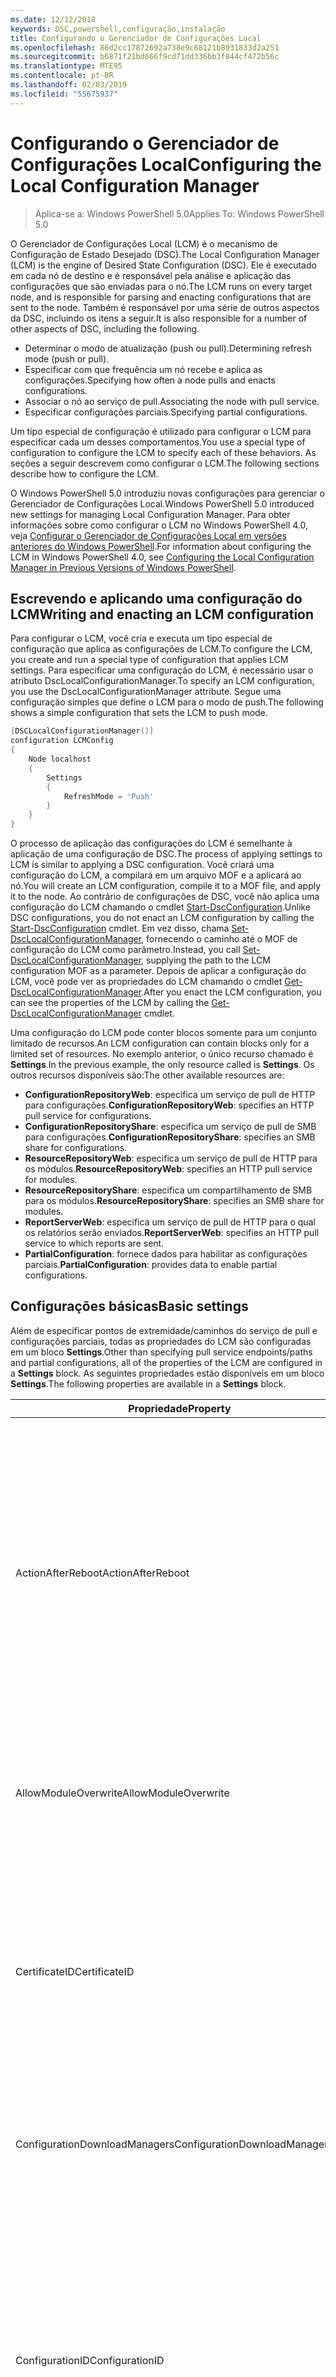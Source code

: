 ```yaml
---
ms.date: 12/12/2018
keywords: DSC,powershell,configuração,instalação
title: Configurando o Gerenciador de Configurações Local
ms.openlocfilehash: 86d2cc17872692a738e9c68121b8931833d2a251
ms.sourcegitcommit: b6871f21bd666f9cd71dd336bb3f844cf472b56c
ms.translationtype: MTE95
ms.contentlocale: pt-BR
ms.lasthandoff: 02/03/2019
ms.locfileid: "55675937"
---
```

# <a name="configuring-the-local-configuration-manager"></a><span data-ttu-id="5f7c0-103">Configurando o Gerenciador de Configurações Local</span><span class="sxs-lookup"><span data-stu-id="5f7c0-103">Configuring the Local Configuration Manager</span></span>

> <span data-ttu-id="5f7c0-104">Aplica-se a: Windows PowerShell 5.0</span><span class="sxs-lookup"><span data-stu-id="5f7c0-104">Applies To: Windows PowerShell 5.0</span></span>

<span data-ttu-id="5f7c0-105">O Gerenciador de Configurações Local (LCM) é o mecanismo de Configuração de Estado Desejado (DSC).</span><span class="sxs-lookup"><span data-stu-id="5f7c0-105">The Local Configuration Manager (LCM) is the engine of Desired State Configuration (DSC).</span></span>
<span data-ttu-id="5f7c0-106">Ele é executado em cada nó de destino e é responsável pela análise e aplicação das configurações que são enviadas para o nó.</span><span class="sxs-lookup"><span data-stu-id="5f7c0-106">The LCM runs on every target node, and is responsible for parsing and enacting configurations that are sent to the node.</span></span>
<span data-ttu-id="5f7c0-107">Também é responsável por uma série de outros aspectos da DSC, incluindo os itens a seguir.</span><span class="sxs-lookup"><span data-stu-id="5f7c0-107">It is also responsible for a number of other aspects of DSC, including the following.</span></span>

- <span data-ttu-id="5f7c0-108">Determinar o modo de atualização (push ou pull).</span><span class="sxs-lookup"><span data-stu-id="5f7c0-108">Determining refresh mode (push or pull).</span></span>
- <span data-ttu-id="5f7c0-109">Especificar com que frequência um nó recebe e aplica as configurações.</span><span class="sxs-lookup"><span data-stu-id="5f7c0-109">Specifying how often a node pulls and enacts configurations.</span></span>
- <span data-ttu-id="5f7c0-110">Associar o nó ao serviço de pull.</span><span class="sxs-lookup"><span data-stu-id="5f7c0-110">Associating the node with pull service.</span></span>
- <span data-ttu-id="5f7c0-111">Especificar configurações parciais.</span><span class="sxs-lookup"><span data-stu-id="5f7c0-111">Specifying partial configurations.</span></span>

<span data-ttu-id="5f7c0-112">Um tipo especial de configuração é utilizado para configurar o LCM para especificar cada um desses comportamentos.</span><span class="sxs-lookup"><span data-stu-id="5f7c0-112">You use a special type of configuration to configure the LCM to specify each of these behaviors.</span></span>
<span data-ttu-id="5f7c0-113">As seções a seguir descrevem como configurar o LCM.</span><span class="sxs-lookup"><span data-stu-id="5f7c0-113">The following sections describe how to configure the LCM.</span></span>

<span data-ttu-id="5f7c0-114">O Windows PowerShell 5.0 introduziu novas configurações para gerenciar o Gerenciador de Configurações Local.</span><span class="sxs-lookup"><span data-stu-id="5f7c0-114">Windows PowerShell 5.0 introduced new settings for managing Local Configuration Manager.</span></span>
<span data-ttu-id="5f7c0-115">Para obter informações sobre como configurar o LCM no Windows PowerShell 4.0, veja [Configurar o Gerenciador de Configurações Local em versões anteriores do Windows PowerShell](metaconfig4.md).</span><span class="sxs-lookup"><span data-stu-id="5f7c0-115">For information about configuring the LCM in Windows PowerShell 4.0, see [Configuring the Local Configuration Manager in Previous Versions of Windows PowerShell](metaconfig4.md).</span></span>

## <a name="writing-and-enacting-an-lcm-configuration"></a><span data-ttu-id="5f7c0-116">Escrevendo e aplicando uma configuração do LCM</span><span class="sxs-lookup"><span data-stu-id="5f7c0-116">Writing and enacting an LCM configuration</span></span>

<span data-ttu-id="5f7c0-117">Para configurar o LCM, você cria e executa um tipo especial de configuração que aplica as configurações de LCM.</span><span class="sxs-lookup"><span data-stu-id="5f7c0-117">To configure the LCM, you create and run a special type of configuration that applies LCM settings.</span></span>
<span data-ttu-id="5f7c0-118">Para especificar uma configuração do LCM, é necessário usar o atributo DscLocalConfigurationManager.</span><span class="sxs-lookup"><span data-stu-id="5f7c0-118">To specify an LCM configuration, you use the DscLocalConfigurationManager attribute.</span></span>
<span data-ttu-id="5f7c0-119">Segue uma configuração simples que define o LCM para o modo de push.</span><span class="sxs-lookup"><span data-stu-id="5f7c0-119">The following shows a simple configuration that sets the LCM to push mode.</span></span>

```powershell
[DSCLocalConfigurationManager()]
configuration LCMConfig
{
    Node localhost
    {
        Settings
        {
            RefreshMode = 'Push'
        }
    }
}
```

<span data-ttu-id="5f7c0-120">O processo de aplicação das configurações do LCM é semelhante à aplicação de uma configuração de DSC.</span><span class="sxs-lookup"><span data-stu-id="5f7c0-120">The process of applying settings to LCM is similar to applying a DSC configuration.</span></span>
<span data-ttu-id="5f7c0-121">Você criará uma configuração do LCM, a compilará em um arquivo MOF e a aplicará ao nó.</span><span class="sxs-lookup"><span data-stu-id="5f7c0-121">You will create an LCM configuration, compile it to a MOF file, and apply it to the node.</span></span>
<span data-ttu-id="5f7c0-122">Ao contrário de configurações de DSC, você não aplica uma configuração do LCM chamando o cmdlet [Start-DscConfiguration](/powershell/module/psdesiredstateconfiguration/start-dscconfiguration).</span><span class="sxs-lookup"><span data-stu-id="5f7c0-122">Unlike DSC configurations, you do not enact an LCM configuration by calling the [Start-DscConfiguration](/powershell/module/psdesiredstateconfiguration/start-dscconfiguration) cmdlet.</span></span>
<span data-ttu-id="5f7c0-123">Em vez disso, chama [Set-DscLocalConfigurationManager](/powershell/module/PSDesiredStateConfiguration/Set-DscLocalConfigurationManager), fornecendo o caminho até o MOF de configuração do LCM como parâmetro.</span><span class="sxs-lookup"><span data-stu-id="5f7c0-123">Instead, you call [Set-DscLocalConfigurationManager](/powershell/module/PSDesiredStateConfiguration/Set-DscLocalConfigurationManager), supplying the path to the LCM configuration MOF as a parameter.</span></span>
<span data-ttu-id="5f7c0-124">Depois de aplicar a configuração do LCM, você pode ver as propriedades do LCM chamando o cmdlet [Get-DscLocalConfigurationManager](/powershell/module/PSDesiredStateConfiguration/Get-DscLocalConfigurationManager).</span><span class="sxs-lookup"><span data-stu-id="5f7c0-124">After you enact the LCM configuration, you can see the properties of the LCM by calling the [Get-DscLocalConfigurationManager](/powershell/module/PSDesiredStateConfiguration/Get-DscLocalConfigurationManager) cmdlet.</span></span>

<span data-ttu-id="5f7c0-125">Uma configuração do LCM pode conter blocos somente para um conjunto limitado de recursos.</span><span class="sxs-lookup"><span data-stu-id="5f7c0-125">An LCM configuration can contain blocks only for a limited set of resources.</span></span>
<span data-ttu-id="5f7c0-126">No exemplo anterior, o único recurso chamado é **Settings**.</span><span class="sxs-lookup"><span data-stu-id="5f7c0-126">In the previous example, the only resource called is **Settings**.</span></span>
<span data-ttu-id="5f7c0-127">Os outros recursos disponíveis são:</span><span class="sxs-lookup"><span data-stu-id="5f7c0-127">The other available resources are:</span></span>

* <span data-ttu-id="5f7c0-128">**ConfigurationRepositoryWeb**: especifica um serviço de pull de HTTP para configurações.</span><span class="sxs-lookup"><span data-stu-id="5f7c0-128">**ConfigurationRepositoryWeb**: specifies an HTTP pull service for configurations.</span></span>
* <span data-ttu-id="5f7c0-129">**ConfigurationRepositoryShare**: especifica um serviço de pull de SMB para configurações.</span><span class="sxs-lookup"><span data-stu-id="5f7c0-129">**ConfigurationRepositoryShare**: specifies an SMB share for configurations.</span></span>
* <span data-ttu-id="5f7c0-130">**ResourceRepositoryWeb**: especifica um serviço de pull de HTTP para os módulos.</span><span class="sxs-lookup"><span data-stu-id="5f7c0-130">**ResourceRepositoryWeb**: specifies an HTTP pull service for modules.</span></span>
* <span data-ttu-id="5f7c0-131">**ResourceRepositoryShare**: especifica um compartilhamento de SMB para os módulos.</span><span class="sxs-lookup"><span data-stu-id="5f7c0-131">**ResourceRepositoryShare**: specifies an SMB share for modules.</span></span>
* <span data-ttu-id="5f7c0-132">**ReportServerWeb**: especifica um serviço de pull de HTTP para o qual os relatórios serão enviados.</span><span class="sxs-lookup"><span data-stu-id="5f7c0-132">**ReportServerWeb**: specifies an HTTP pull service to which reports are sent.</span></span>
* <span data-ttu-id="5f7c0-133">**PartialConfiguration**: fornece dados para habilitar as configurações parciais.</span><span class="sxs-lookup"><span data-stu-id="5f7c0-133">**PartialConfiguration**: provides data to enable partial configurations.</span></span>

## <a name="basic-settings"></a><span data-ttu-id="5f7c0-134">Configurações básicas</span><span class="sxs-lookup"><span data-stu-id="5f7c0-134">Basic settings</span></span>

<span data-ttu-id="5f7c0-135">Além de especificar pontos de extremidade/caminhos do serviço de pull e configurações parciais, todas as propriedades do LCM são configuradas em um bloco **Settings**.</span><span class="sxs-lookup"><span data-stu-id="5f7c0-135">Other than specifying pull service endpoints/paths and partial configurations, all of the properties of the LCM are configured in a **Settings** block.</span></span>
<span data-ttu-id="5f7c0-136">As seguintes propriedades estão disponíveis em um bloco **Settings**.</span><span class="sxs-lookup"><span data-stu-id="5f7c0-136">The following properties are available in a **Settings** block.</span></span>

|  <span data-ttu-id="5f7c0-137">Propriedade</span><span class="sxs-lookup"><span data-stu-id="5f7c0-137">Property</span></span>  |  <span data-ttu-id="5f7c0-138">Tipo</span><span class="sxs-lookup"><span data-stu-id="5f7c0-138">Type</span></span>  |  <span data-ttu-id="5f7c0-139">Descrição</span><span class="sxs-lookup"><span data-stu-id="5f7c0-139">Description</span></span>   |
|----------- |------- |--------------- |
| <span data-ttu-id="5f7c0-140">ActionAfterReboot</span><span class="sxs-lookup"><span data-stu-id="5f7c0-140">ActionAfterReboot</span></span>| <span data-ttu-id="5f7c0-141">cadeia de caracteres</span><span class="sxs-lookup"><span data-stu-id="5f7c0-141">string</span></span>| <span data-ttu-id="5f7c0-142">Especifica o que acontece após uma reinicialização durante a aplicação de uma configuração.</span><span class="sxs-lookup"><span data-stu-id="5f7c0-142">Specifies what happens after a reboot during the application of a configuration.</span></span> <span data-ttu-id="5f7c0-143">Os valores possíveis são __"ContinueConfiguration"__ e __"StopConfiguration"__.</span><span class="sxs-lookup"><span data-stu-id="5f7c0-143">The possible values are __"ContinueConfiguration"__ and __"StopConfiguration"__.</span></span> <ul><li> <span data-ttu-id="5f7c0-144">__ContinueConfiguration__: continue a aplicar a configuração atual após a reinicialização do computador.</span><span class="sxs-lookup"><span data-stu-id="5f7c0-144">__ContinueConfiguration__: Continue applying the current configuration after machine reboot.</span></span> <span data-ttu-id="5f7c0-145">Este é o valor padrão</span><span class="sxs-lookup"><span data-stu-id="5f7c0-145">This is the default value</span></span></li><li><span data-ttu-id="5f7c0-146">__StopConfiguration__: interrompa a configuração atual após a reinicialização do computador.</span><span class="sxs-lookup"><span data-stu-id="5f7c0-146">__StopConfiguration__: Stop the current configuration after machine reboot.</span></span></li></ul>|
| <span data-ttu-id="5f7c0-147">AllowModuleOverwrite</span><span class="sxs-lookup"><span data-stu-id="5f7c0-147">AllowModuleOverwrite</span></span>| <span data-ttu-id="5f7c0-148">bool</span><span class="sxs-lookup"><span data-stu-id="5f7c0-148">bool</span></span>| <span data-ttu-id="5f7c0-149">__$TRUE__ se as novas configurações baixadas do serviço de pull tiverem permissão para substituir as antigas no nó de destino.</span><span class="sxs-lookup"><span data-stu-id="5f7c0-149">__$TRUE__ if new configurations downloaded from the pull service are allowed to overwrite the old ones on the target node.</span></span> <span data-ttu-id="5f7c0-150">Caso contrário, $FALSE.</span><span class="sxs-lookup"><span data-stu-id="5f7c0-150">Otherwise, $FALSE.</span></span>|
| <span data-ttu-id="5f7c0-151">CertificateID</span><span class="sxs-lookup"><span data-stu-id="5f7c0-151">CertificateID</span></span>| <span data-ttu-id="5f7c0-152">cadeia de caracteres</span><span class="sxs-lookup"><span data-stu-id="5f7c0-152">string</span></span>| <span data-ttu-id="5f7c0-153">A impressão digital de um certificado usado para proteger as credenciais passadas em uma configuração.</span><span class="sxs-lookup"><span data-stu-id="5f7c0-153">The thumbprint of a certificate used to secure credentials passed in a configuration.</span></span> <span data-ttu-id="5f7c0-154">Para obter mais informações, consulte [Quer proteger credenciais na Configuração de Estado Desejado do Windows PowerShell?](http://blogs.msdn.com/b/powershell/archive/2014/01/31/want-to-secure-credentials-in-windows-powershell-desired-state-configuration.aspx).</span><span class="sxs-lookup"><span data-stu-id="5f7c0-154">For more information see [Want to secure credentials in Windows PowerShell Desired State Configuration](http://blogs.msdn.com/b/powershell/archive/2014/01/31/want-to-secure-credentials-in-windows-powershell-desired-state-configuration.aspx)?.</span></span> <br> <span data-ttu-id="5f7c0-155">__Observação:__ isso será gerenciado automaticamente se estiver usando o serviço de pull de DSC de Automação do Azure.</span><span class="sxs-lookup"><span data-stu-id="5f7c0-155">__Note:__ this is managed automatically if using Azure Automation DSC pull service.</span></span>|
| <span data-ttu-id="5f7c0-156">ConfigurationDownloadManagers</span><span class="sxs-lookup"><span data-stu-id="5f7c0-156">ConfigurationDownloadManagers</span></span>| <span data-ttu-id="5f7c0-157">CimInstance[]</span><span class="sxs-lookup"><span data-stu-id="5f7c0-157">CimInstance[]</span></span>| <span data-ttu-id="5f7c0-158">Obsoleto.</span><span class="sxs-lookup"><span data-stu-id="5f7c0-158">Obsolete.</span></span> <span data-ttu-id="5f7c0-159">Use os blocos __ConfigurationRepositoryWeb__ e __ConfigurationRepositoryShare__ para definir pontos de extremidade de serviço de pull de configuração.</span><span class="sxs-lookup"><span data-stu-id="5f7c0-159">Use __ConfigurationRepositoryWeb__ and __ConfigurationRepositoryShare__ blocks to define configuration pull service endpoints.</span></span>|
| <span data-ttu-id="5f7c0-160">ConfigurationID</span><span class="sxs-lookup"><span data-stu-id="5f7c0-160">ConfigurationID</span></span>| <span data-ttu-id="5f7c0-161">cadeia de caracteres</span><span class="sxs-lookup"><span data-stu-id="5f7c0-161">string</span></span>| <span data-ttu-id="5f7c0-162">Para compatibilidade com versões anteriores do serviço de pull.</span><span class="sxs-lookup"><span data-stu-id="5f7c0-162">For backwards compatibility with older pull service versions.</span></span> <span data-ttu-id="5f7c0-163">Um GUID que identifica o arquivo de configuração que deve ser obtido de um serviço de pull.</span><span class="sxs-lookup"><span data-stu-id="5f7c0-163">A GUID that identifies the configuration file to get from a pull service.</span></span> <span data-ttu-id="5f7c0-164">O nó efetuará o pull das configurações serviço de pull se o nome do MOF de configuração for ConfigurationID.mof.</span><span class="sxs-lookup"><span data-stu-id="5f7c0-164">The node will pull configurations on the pull service if the name of the configuration MOF is named ConfigurationID.mof.</span></span><br> <span data-ttu-id="5f7c0-165">__Observação:__ se você definir essa propriedade, registrar o nó com um serviço de pull usando __RegistrationKey__ não funcionará.</span><span class="sxs-lookup"><span data-stu-id="5f7c0-165">__Note:__ If you set this property, registering the node with a pull service by using __RegistrationKey__ does not work.</span></span> <span data-ttu-id="5f7c0-166">Para obter mais informações, consulte [Configurando um cliente de pull com nomes de configuração](../pull-server/pullClientConfigNames.md).</span><span class="sxs-lookup"><span data-stu-id="5f7c0-166">For more information, see [Setting up a pull client with configuration names](../pull-server/pullClientConfigNames.md).</span></span>|
| <span data-ttu-id="5f7c0-167">ConfigurationMode</span><span class="sxs-lookup"><span data-stu-id="5f7c0-167">ConfigurationMode</span></span>| <span data-ttu-id="5f7c0-168">cadeia de caracteres</span><span class="sxs-lookup"><span data-stu-id="5f7c0-168">string</span></span> | <span data-ttu-id="5f7c0-169">Especifica como o LCM realmente aplica a configuração aos nós de destino.</span><span class="sxs-lookup"><span data-stu-id="5f7c0-169">Specifies how the LCM actually applies the configuration to the target nodes.</span></span> <span data-ttu-id="5f7c0-170">Os valores possíveis são __"ApplyOnly"__, __"ApplyAndMonitor"__ e __"ApplyAndAutoCorrect"__.</span><span class="sxs-lookup"><span data-stu-id="5f7c0-170">Possible values are __"ApplyOnly"__,__"ApplyAndMonitor"__, and __"ApplyAndAutoCorrect"__.</span></span> <ul><li><span data-ttu-id="5f7c0-171">__ApplyOnly__: a DSC aplica a configuração e não faz nada além disso, a menos que uma nova configuração seja enviada por push para o nó de destino ou quando o pull de uma nova configuração for efetuado de um serviço.</span><span class="sxs-lookup"><span data-stu-id="5f7c0-171">__ApplyOnly__: DSC applies the configuration and does nothing further unless a new configuration is pushed to the target node or when a new configuration is pulled from a service.</span></span> <span data-ttu-id="5f7c0-172">Depois da aplicação inicial de uma nova configuração, a DSC não procura um dessincronização em relação a um estado previamente configurado.</span><span class="sxs-lookup"><span data-stu-id="5f7c0-172">After initial application of a new configuration, DSC does not check for drift from a previously configured state.</span></span> <span data-ttu-id="5f7c0-173">Observe que a DSC tentará aplicar a configuração até obter êxito antes que __ApplyOnly__ entre em vigor.</span><span class="sxs-lookup"><span data-stu-id="5f7c0-173">Note that DSC will attempt to apply the configuration until it is successful before __ApplyOnly__ takes effect.</span></span> </li><li> <span data-ttu-id="5f7c0-174">__ApplyAndMonitor__: este é o valor padrão.</span><span class="sxs-lookup"><span data-stu-id="5f7c0-174">__ApplyAndMonitor__: This is the default value.</span></span> <span data-ttu-id="5f7c0-175">O LCM aplica as novas configurações.</span><span class="sxs-lookup"><span data-stu-id="5f7c0-175">The LCM applies any new configurations.</span></span> <span data-ttu-id="5f7c0-176">Após a aplicação inicial de uma nova configuração, se o nó de destino estiver dessincronizado em relação ao estado desejado, a DSC relatará a discrepância nos logs.</span><span class="sxs-lookup"><span data-stu-id="5f7c0-176">After initial application of a new configuration, if the target node drifts from the desired state, DSC reports the discrepancy in logs.</span></span> <span data-ttu-id="5f7c0-177">Observe que a DSC tentará aplicar a configuração até obter êxito antes que __ApplyAndMonitor__ entre em vigor.</span><span class="sxs-lookup"><span data-stu-id="5f7c0-177">Note that DSC will attempt to apply the configuration until it is successful before __ApplyAndMonitor__ takes effect.</span></span></li><li><span data-ttu-id="5f7c0-178">__ApplyAndAutoCorrect__: a DSC aplica as novas configurações.</span><span class="sxs-lookup"><span data-stu-id="5f7c0-178">__ApplyAndAutoCorrect__: DSC applies any new configurations.</span></span> <span data-ttu-id="5f7c0-179">Após a aplicação inicial de uma nova configuração, se o nó de destino estiver dessincronizado em relação ao estado desejado, a DSC relatará a discrepância nos logs e reaplica a configuração atual.</span><span class="sxs-lookup"><span data-stu-id="5f7c0-179">After initial application of a new configuration, if the target node drifts from the desired state, DSC reports the discrepancy in logs, and then re-applies the current configuration.</span></span></li></ul>|
| <span data-ttu-id="5f7c0-180">ConfigurationModeFrequencyMins</span><span class="sxs-lookup"><span data-stu-id="5f7c0-180">ConfigurationModeFrequencyMins</span></span>| <span data-ttu-id="5f7c0-181">UInt32</span><span class="sxs-lookup"><span data-stu-id="5f7c0-181">UInt32</span></span>| <span data-ttu-id="5f7c0-182">A frequência, em minutos, em que a configuração atual é verificada e aplicada.</span><span class="sxs-lookup"><span data-stu-id="5f7c0-182">How often, in minutes, the current configuration is checked and applied.</span></span> <span data-ttu-id="5f7c0-183">Essa propriedade será ignorada se a propriedade ConfigurationMode estiver definida como ApplyOnly.</span><span class="sxs-lookup"><span data-stu-id="5f7c0-183">This property is ignored if the ConfigurationMode property is set to ApplyOnly.</span></span> <span data-ttu-id="5f7c0-184">O valor padrão é 15.</span><span class="sxs-lookup"><span data-stu-id="5f7c0-184">The default value is 15.</span></span>|
| <span data-ttu-id="5f7c0-185">DebugMode</span><span class="sxs-lookup"><span data-stu-id="5f7c0-185">DebugMode</span></span>| <span data-ttu-id="5f7c0-186">cadeia de caracteres</span><span class="sxs-lookup"><span data-stu-id="5f7c0-186">string</span></span>| <span data-ttu-id="5f7c0-187">Os valores possíveis são __None__, __ForceModuleImport__ e __All__.</span><span class="sxs-lookup"><span data-stu-id="5f7c0-187">Possible values are __None__, __ForceModuleImport__, and __All__.</span></span> <ul><li><span data-ttu-id="5f7c0-188">Defina como __None__ para usar os recursos armazenados em cache.</span><span class="sxs-lookup"><span data-stu-id="5f7c0-188">Set to __None__ to use cached resources.</span></span> <span data-ttu-id="5f7c0-189">Este é o padrão e deve ser usada em cenários de produção.</span><span class="sxs-lookup"><span data-stu-id="5f7c0-189">This is the default and should be used in production scenarios.</span></span></li><li><span data-ttu-id="5f7c0-190">Definir como __ForceModuleImport__ fará com que o LCM recarregue todos os módulos de recursos DSC, mesmo se tiverem sido carregados e armazenados em cache anteriormente.</span><span class="sxs-lookup"><span data-stu-id="5f7c0-190">Setting to __ForceModuleImport__, causes the LCM to reload any DSC resource modules, even if they have been previously loaded and cached.</span></span> <span data-ttu-id="5f7c0-191">Isso afeta o desempenho das operações de DSC, já que cada módulo é recarregado no momento do uso.</span><span class="sxs-lookup"><span data-stu-id="5f7c0-191">This impacts the performance of DSC operations as each module is reloaded on use.</span></span> <span data-ttu-id="5f7c0-192">Normalmente, você usaria esse valor durante a depuração de um recurso</span><span class="sxs-lookup"><span data-stu-id="5f7c0-192">Typically you would use this value while debugging a resource</span></span></li><li><span data-ttu-id="5f7c0-193">Nesta versão, __All__ é o mesmo que __ForceModuleImport__</span><span class="sxs-lookup"><span data-stu-id="5f7c0-193">In this release, __All__ is same as __ForceModuleImport__</span></span></li></ul> |
| <span data-ttu-id="5f7c0-194">RebootNodeIfNeeded</span><span class="sxs-lookup"><span data-stu-id="5f7c0-194">RebootNodeIfNeeded</span></span>| <span data-ttu-id="5f7c0-195">bool</span><span class="sxs-lookup"><span data-stu-id="5f7c0-195">bool</span></span>| <span data-ttu-id="5f7c0-196">Defina isso como `$true` para permitir que os recursos para reinicializar o nó usando o `$global:DSCMachineStatus` sinalizador.</span><span class="sxs-lookup"><span data-stu-id="5f7c0-196">Set this to `$true` to allow resources to reboot the Node using the `$global:DSCMachineStatus` flag.</span></span> <span data-ttu-id="5f7c0-197">Caso contrário, você precisará reinicializar manualmente o nó para qualquer configuração que exigir.</span><span class="sxs-lookup"><span data-stu-id="5f7c0-197">Otherwise, you will have to manually reboot the node for any configuration that requires it.</span></span> <span data-ttu-id="5f7c0-198">O valor padrão é `$false`.</span><span class="sxs-lookup"><span data-stu-id="5f7c0-198">The default value is `$false`.</span></span> <span data-ttu-id="5f7c0-199">Para usar essa configuração quando uma condição de reinicialização for representada por algo diferente do DSC (como o Windows Installer), combine essa configuração com o módulo [xPendingReboot](https://github.com/powershell/xpendingreboot).</span><span class="sxs-lookup"><span data-stu-id="5f7c0-199">To use this setting when a reboot condition is enacted by something other than DSC (such as Windows Installer), combine this setting with the [xPendingReboot](https://github.com/powershell/xpendingreboot) module.</span></span>|
| <span data-ttu-id="5f7c0-200">RefreshMode</span><span class="sxs-lookup"><span data-stu-id="5f7c0-200">RefreshMode</span></span>| <span data-ttu-id="5f7c0-201">cadeia de caracteres</span><span class="sxs-lookup"><span data-stu-id="5f7c0-201">string</span></span>| <span data-ttu-id="5f7c0-202">Especifica como o LCM obtém as configurações.</span><span class="sxs-lookup"><span data-stu-id="5f7c0-202">Specifies how the LCM gets configurations.</span></span> <span data-ttu-id="5f7c0-203">Os valores possíveis são __"Disabled"__, __"Push"__ e __"Pull"__.</span><span class="sxs-lookup"><span data-stu-id="5f7c0-203">The possible values are __"Disabled"__, __"Push"__, and __"Pull"__.</span></span> <ul><li><span data-ttu-id="5f7c0-204">__Disabled__: as configurações DSC estão desabilitadas para este nó.</span><span class="sxs-lookup"><span data-stu-id="5f7c0-204">__Disabled__: DSC configurations are disabled for this node.</span></span></li><li> <span data-ttu-id="5f7c0-205">__Push__: as configurações são iniciadas chamando o cmdlet [Start-DscConfiguration](/powershell/module/psdesiredstateconfiguration/start-dscconfiguration).</span><span class="sxs-lookup"><span data-stu-id="5f7c0-205">__Push__: Configurations are initiated by calling the [Start-DscConfiguration](/powershell/module/psdesiredstateconfiguration/start-dscconfiguration) cmdlet.</span></span> <span data-ttu-id="5f7c0-206">A configuração é aplicada imediatamente ao nó.</span><span class="sxs-lookup"><span data-stu-id="5f7c0-206">The configuration is applied immediately to the node.</span></span> <span data-ttu-id="5f7c0-207">Este é o valor padrão.</span><span class="sxs-lookup"><span data-stu-id="5f7c0-207">This is the default value.</span></span></li><li><span data-ttu-id="5f7c0-208">__Pull__: o nó está configurado para verificar regularmente as configurações de um serviço de pull ou caminho SMB.</span><span class="sxs-lookup"><span data-stu-id="5f7c0-208">__Pull:__ The node is configured to regularly check for configurations from a pull service or SMB path.</span></span> <span data-ttu-id="5f7c0-209">Se essa propriedade estiver definida como __Pull__, você deverá especificar um caminho de (serviço) HTTP ou (compartilhamento) SMB em um bloco __ConfigurationRepositoryWeb__ ou __ConfigurationRepositoryShare__.</span><span class="sxs-lookup"><span data-stu-id="5f7c0-209">If this property is set to __Pull__, you must specify an HTTP (service) or SMB (share) path in a __ConfigurationRepositoryWeb__ or __ConfigurationRepositoryShare__ block.</span></span></li></ul>|
| <span data-ttu-id="5f7c0-210">RefreshFrequencyMins</span><span class="sxs-lookup"><span data-stu-id="5f7c0-210">RefreshFrequencyMins</span></span>| <span data-ttu-id="5f7c0-211">Uint32</span><span class="sxs-lookup"><span data-stu-id="5f7c0-211">Uint32</span></span>| <span data-ttu-id="5f7c0-212">O intervalo de tempo, em minutos, em que o LCM verifica um serviço de pull para obter configurações atualizadas.</span><span class="sxs-lookup"><span data-stu-id="5f7c0-212">The time interval, in minutes, at which the LCM checks a pull service to get updated configurations.</span></span> <span data-ttu-id="5f7c0-213">Esse valor será ignorado se o LCM não estiver configurado no modo de pull.</span><span class="sxs-lookup"><span data-stu-id="5f7c0-213">This value is ignored if the LCM is not configured in pull mode.</span></span> <span data-ttu-id="5f7c0-214">O valor padrão é 30.</span><span class="sxs-lookup"><span data-stu-id="5f7c0-214">The default value is 30.</span></span>|
| <span data-ttu-id="5f7c0-215">ReportManagers</span><span class="sxs-lookup"><span data-stu-id="5f7c0-215">ReportManagers</span></span>| <span data-ttu-id="5f7c0-216">CimInstance[]</span><span class="sxs-lookup"><span data-stu-id="5f7c0-216">CimInstance[]</span></span>| <span data-ttu-id="5f7c0-217">Obsoleto.</span><span class="sxs-lookup"><span data-stu-id="5f7c0-217">Obsolete.</span></span> <span data-ttu-id="5f7c0-218">Use blocos __ReportServerWeb__ para definir um ponto de extremidade para enviar dados de relatório a um serviço de pull.</span><span class="sxs-lookup"><span data-stu-id="5f7c0-218">Use __ReportServerWeb__ blocks to define an endpoint to send reporting data to a pull service.</span></span>|
| <span data-ttu-id="5f7c0-219">ResourceModuleManagers</span><span class="sxs-lookup"><span data-stu-id="5f7c0-219">ResourceModuleManagers</span></span>| <span data-ttu-id="5f7c0-220">CimInstance[]</span><span class="sxs-lookup"><span data-stu-id="5f7c0-220">CimInstance[]</span></span>| <span data-ttu-id="5f7c0-221">Obsoleto.</span><span class="sxs-lookup"><span data-stu-id="5f7c0-221">Obsolete.</span></span> <span data-ttu-id="5f7c0-222">Use os blocos __ResourceRepositoryWeb__ e __ResourceRepositoryShare__ para definir pontos de extremidade HTTP do serviço de pull ou caminhos SMB, respectivamente.</span><span class="sxs-lookup"><span data-stu-id="5f7c0-222">Use __ResourceRepositoryWeb__ and __ResourceRepositoryShare__ blocks to define pull service HTTP endpoints or SMB paths, respectively.</span></span>|
| <span data-ttu-id="5f7c0-223">PartialConfigurations</span><span class="sxs-lookup"><span data-stu-id="5f7c0-223">PartialConfigurations</span></span>| <span data-ttu-id="5f7c0-224">CimInstance</span><span class="sxs-lookup"><span data-stu-id="5f7c0-224">CimInstance</span></span>| <span data-ttu-id="5f7c0-225">Não foi implementado.</span><span class="sxs-lookup"><span data-stu-id="5f7c0-225">Not implemented.</span></span> <span data-ttu-id="5f7c0-226">Não use.</span><span class="sxs-lookup"><span data-stu-id="5f7c0-226">Do not use.</span></span>|
| <span data-ttu-id="5f7c0-227">StatusRetentionTimeInDays</span><span class="sxs-lookup"><span data-stu-id="5f7c0-227">StatusRetentionTimeInDays</span></span> | <span data-ttu-id="5f7c0-228">UInt32</span><span class="sxs-lookup"><span data-stu-id="5f7c0-228">UInt32</span></span>| <span data-ttu-id="5f7c0-229">O número de dias que o LCM mantém o status da configuração atual.</span><span class="sxs-lookup"><span data-stu-id="5f7c0-229">The number of days the LCM keeps the status of the current configuration.</span></span>|

> [!NOTE]
> <span data-ttu-id="5f7c0-230">O LCM inicia o **ConfigurationModeFrequencyMins** ciclo com base em:</span><span class="sxs-lookup"><span data-stu-id="5f7c0-230">The LCM starts the **ConfigurationModeFrequencyMins** cycle based on:</span></span>
>
> - <span data-ttu-id="5f7c0-231">Um metaconfig novo for aplicado usando `Set-DscLocalConfigurationManager`</span><span class="sxs-lookup"><span data-stu-id="5f7c0-231">A new metaconfig is applied using `Set-DscLocalConfigurationManager`</span></span>
> - <span data-ttu-id="5f7c0-232">Uma reinicialização do computador</span><span class="sxs-lookup"><span data-stu-id="5f7c0-232">A machine restart</span></span>
>
> <span data-ttu-id="5f7c0-233">Qualquer condição em que o processo de timer apresenta uma falha, o que será detectada dentro de 30 segundos e o ciclo será reiniciado.</span><span class="sxs-lookup"><span data-stu-id="5f7c0-233">For any condition where the timer process experiences a crash, that will be detected within 30 seconds and the cycle will be restarted.</span></span>
> <span data-ttu-id="5f7c0-234">Uma operação simultânea pode atrasar o ciclo de ser iniciado, se a duração dessa operação excede a frequência de ciclo de configurado, o próximo temporizador não será iniciado.</span><span class="sxs-lookup"><span data-stu-id="5f7c0-234">A concurrent operation could delay the cycle from being started, if the duration of this operation exceeds the configured cycle frequency, the next timer will not start.</span></span>
>
> <span data-ttu-id="5f7c0-235">O exemplo, a metaconfiguração é configurado em uma frequência de pull de 15 minutos e um pull ocorre em T1.</span><span class="sxs-lookup"><span data-stu-id="5f7c0-235">Example, the metaconfig is configured at a 15 minute pull frequency and a pull occurs at T1.</span></span>  <span data-ttu-id="5f7c0-236">O nó não for concluída de trabalho para 16 minutos.</span><span class="sxs-lookup"><span data-stu-id="5f7c0-236">The Node does not finish work for 16 minutes.</span></span>  <span data-ttu-id="5f7c0-237">O primeiro ciclo de 15 minutos será ignorado e próximo pull ocorrerá em T1 + 15 + 15.</span><span class="sxs-lookup"><span data-stu-id="5f7c0-237">The first 15 minute cycle is ignored, and next pull will happen at T1+15+15.</span></span>

## <a name="pull-service"></a><span data-ttu-id="5f7c0-238">Serviço de pull</span><span class="sxs-lookup"><span data-stu-id="5f7c0-238">Pull service</span></span>

<span data-ttu-id="5f7c0-239">A configuração do LCM dá suporte à definição dos seguintes tipos de ponto de extremidade de serviço de pull:</span><span class="sxs-lookup"><span data-stu-id="5f7c0-239">LCM configuration supports defining the following types of pull service endpoints:</span></span>

- <span data-ttu-id="5f7c0-240">**Servidor de configuração**: um repositório de configurações DSC.</span><span class="sxs-lookup"><span data-stu-id="5f7c0-240">**Configuration server**: A repository for DSC configurations.</span></span> <span data-ttu-id="5f7c0-241">Defina os servidores de configuração usando blocos **ConfigurationRepositoryWeb** (para servidores baseados na Web) e **ConfigurationRepositoryShare** (para servidores baseados em SMB).</span><span class="sxs-lookup"><span data-stu-id="5f7c0-241">Define configuration servers by using **ConfigurationRepositoryWeb** (for web-based servers) and **ConfigurationRepositoryShare** (for SMB-based servers) blocks.</span></span>
- <span data-ttu-id="5f7c0-242">**Servidor de recursos**: um repositório de recursos de DSC, empacotados como módulos do PowerShell.</span><span class="sxs-lookup"><span data-stu-id="5f7c0-242">**Resource server**: A repository for DSC resources, packaged as PowerShell modules.</span></span> <span data-ttu-id="5f7c0-243">Defina os servidores de recurso usando blocos **ResourceRepositoryWeb** (para servidores baseados na Web) e **ResourceRepositoryShare** (para servidores baseados em SMB).</span><span class="sxs-lookup"><span data-stu-id="5f7c0-243">Define resource servers by using **ResourceRepositoryWeb** (for web-based servers) and **ResourceRepositoryShare** (for SMB-based servers) blocks.</span></span>
- <span data-ttu-id="5f7c0-244">**Servidor de relatório**: um serviço para o qual a DSC envia dados de relatório.</span><span class="sxs-lookup"><span data-stu-id="5f7c0-244">**Report server**: A service that DSC sends report data to.</span></span> <span data-ttu-id="5f7c0-245">Defina os servidores de relatório usando blocos **ReportServerWeb**.</span><span class="sxs-lookup"><span data-stu-id="5f7c0-245">Define report servers by using **ReportServerWeb** blocks.</span></span> <span data-ttu-id="5f7c0-246">Um servidor de relatório deve ser um serviço Web.</span><span class="sxs-lookup"><span data-stu-id="5f7c0-246">A report server must be a web service.</span></span>

<span data-ttu-id="5f7c0-247">Para obter mais detalhes sobre o serviço de pull, veja [Serviço de pull de Desired State Configuration](../pull-server/pullServer.md).</span><span class="sxs-lookup"><span data-stu-id="5f7c0-247">For more details on pull service see, [Desired State Configuration Pull Service](../pull-server/pullServer.md).</span></span>

## <a name="configuration-server-blocks"></a><span data-ttu-id="5f7c0-248">Blocos do servidor de configuração</span><span class="sxs-lookup"><span data-stu-id="5f7c0-248">Configuration server blocks</span></span>

<span data-ttu-id="5f7c0-249">Para definir um servidor de configuração baseado na Web, crie um bloco **ConfigurationRepositoryWeb**.</span><span class="sxs-lookup"><span data-stu-id="5f7c0-249">To define a web-based configuration server, you create a **ConfigurationRepositoryWeb** block.</span></span>
<span data-ttu-id="5f7c0-250">Um **ConfigurationRepositoryWeb** define as propriedades a seguir.</span><span class="sxs-lookup"><span data-stu-id="5f7c0-250">A **ConfigurationRepositoryWeb** defines the following properties.</span></span>

|<span data-ttu-id="5f7c0-251">Propriedade</span><span class="sxs-lookup"><span data-stu-id="5f7c0-251">Property</span></span>|<span data-ttu-id="5f7c0-252">Tipo</span><span class="sxs-lookup"><span data-stu-id="5f7c0-252">Type</span></span>|<span data-ttu-id="5f7c0-253">Descrição</span><span class="sxs-lookup"><span data-stu-id="5f7c0-253">Description</span></span>|
|---|---|---|
|<span data-ttu-id="5f7c0-254">AllowUnsecureConnection</span><span class="sxs-lookup"><span data-stu-id="5f7c0-254">AllowUnsecureConnection</span></span>|<span data-ttu-id="5f7c0-255">bool</span><span class="sxs-lookup"><span data-stu-id="5f7c0-255">bool</span></span>|<span data-ttu-id="5f7c0-256">Defina como **$TRUE** para permitir conexões entre o nó e o servidor sem autenticação.</span><span class="sxs-lookup"><span data-stu-id="5f7c0-256">Set to **$TRUE** to allow connections from the node to the server without authentication.</span></span> <span data-ttu-id="5f7c0-257">Defina como **$FALSE** para exigir autenticação.</span><span class="sxs-lookup"><span data-stu-id="5f7c0-257">Set to **$FALSE** to require authentication.</span></span>|
|<span data-ttu-id="5f7c0-258">CertificateID</span><span class="sxs-lookup"><span data-stu-id="5f7c0-258">CertificateID</span></span>|<span data-ttu-id="5f7c0-259">cadeia de caracteres</span><span class="sxs-lookup"><span data-stu-id="5f7c0-259">string</span></span>|<span data-ttu-id="5f7c0-260">A impressão digital de um certificado usado para autenticar o servidor.</span><span class="sxs-lookup"><span data-stu-id="5f7c0-260">The thumbprint of a certificate used to authenticate to the server.</span></span>|
|<span data-ttu-id="5f7c0-261">ConfigurationNames</span><span class="sxs-lookup"><span data-stu-id="5f7c0-261">ConfigurationNames</span></span>|<span data-ttu-id="5f7c0-262">String[]</span><span class="sxs-lookup"><span data-stu-id="5f7c0-262">String[]</span></span>|<span data-ttu-id="5f7c0-263">Uma matriz de nomes de configurações que serão retiradas por pull pelo nó de destino.</span><span class="sxs-lookup"><span data-stu-id="5f7c0-263">An array of names of configurations to be pulled by the target node.</span></span> <span data-ttu-id="5f7c0-264">Serão usadas apenas se o nó for registrado com o serviço de pull usando uma **RegistrationKey**.</span><span class="sxs-lookup"><span data-stu-id="5f7c0-264">These are used only if the node is registered with the pull service by using a **RegistrationKey**.</span></span> <span data-ttu-id="5f7c0-265">Para obter mais informações, consulte [Configurando um cliente de pull com nomes de configuração](../pull-server/pullClientConfigNames.md).</span><span class="sxs-lookup"><span data-stu-id="5f7c0-265">For more information, see [Setting up a pull client with configuration names](../pull-server/pullClientConfigNames.md).</span></span>|
|<span data-ttu-id="5f7c0-266">RegistrationKey</span><span class="sxs-lookup"><span data-stu-id="5f7c0-266">RegistrationKey</span></span>|<span data-ttu-id="5f7c0-267">cadeia de caracteres</span><span class="sxs-lookup"><span data-stu-id="5f7c0-267">string</span></span>|<span data-ttu-id="5f7c0-268">Um GUID que registra o nó com o serviço de pull.</span><span class="sxs-lookup"><span data-stu-id="5f7c0-268">A GUID that registers the node with the pull service.</span></span> <span data-ttu-id="5f7c0-269">Para obter mais informações, consulte [Configurando um cliente de pull com nomes de configuração](../pull-server/pullClientConfigNames.md).</span><span class="sxs-lookup"><span data-stu-id="5f7c0-269">For more information, see [Setting up a pull client with configuration names](../pull-server/pullClientConfigNames.md).</span></span>|
|<span data-ttu-id="5f7c0-270">ServerURL</span><span class="sxs-lookup"><span data-stu-id="5f7c0-270">ServerURL</span></span>|<span data-ttu-id="5f7c0-271">cadeia de caracteres</span><span class="sxs-lookup"><span data-stu-id="5f7c0-271">string</span></span>|<span data-ttu-id="5f7c0-272">A URL do serviço de configuração.</span><span class="sxs-lookup"><span data-stu-id="5f7c0-272">The URL of the configuration service.</span></span>|

<span data-ttu-id="5f7c0-273">Um exemplo de script para simplificar a configuração do valor ConfigurationRepositoryWeb para nós locais está disponível - confira [Geração de metaconfigurações de DSC](https://docs.microsoft.com/azure/automation/automation-dsc-onboarding#generating-dsc-metaconfigurations)</span><span class="sxs-lookup"><span data-stu-id="5f7c0-273">An example script to simplify configuring the ConfigurationRepositoryWeb value for on-premises nodes is available - see [Generating DSC metaconfigurations](https://docs.microsoft.com/azure/automation/automation-dsc-onboarding#generating-dsc-metaconfigurations)</span></span>

<span data-ttu-id="5f7c0-274">Para definir um servidor de configuração baseado em SMB, crie um bloco **ConfigurationRepositoryShare**.</span><span class="sxs-lookup"><span data-stu-id="5f7c0-274">To define an SMB-based configuration server, you create a **ConfigurationRepositoryShare** block.</span></span>
<span data-ttu-id="5f7c0-275">Um **ConfigurationRepositoryShare** define as propriedades a seguir.</span><span class="sxs-lookup"><span data-stu-id="5f7c0-275">A **ConfigurationRepositoryShare** defines the following properties.</span></span>

|<span data-ttu-id="5f7c0-276">Propriedade</span><span class="sxs-lookup"><span data-stu-id="5f7c0-276">Property</span></span>|<span data-ttu-id="5f7c0-277">Tipo</span><span class="sxs-lookup"><span data-stu-id="5f7c0-277">Type</span></span>|<span data-ttu-id="5f7c0-278">Descrição</span><span class="sxs-lookup"><span data-stu-id="5f7c0-278">Description</span></span>|
|---|---|---|
|<span data-ttu-id="5f7c0-279">Credential</span><span class="sxs-lookup"><span data-stu-id="5f7c0-279">Credential</span></span>|<span data-ttu-id="5f7c0-280">MSFT_Credential</span><span class="sxs-lookup"><span data-stu-id="5f7c0-280">MSFT_Credential</span></span>|<span data-ttu-id="5f7c0-281">A credencial usada para autenticar para o compartilhamento SMB.</span><span class="sxs-lookup"><span data-stu-id="5f7c0-281">The credential used to authenticate to the SMB share.</span></span>|
|<span data-ttu-id="5f7c0-282">SourcePath</span><span class="sxs-lookup"><span data-stu-id="5f7c0-282">SourcePath</span></span>|<span data-ttu-id="5f7c0-283">cadeia de caracteres</span><span class="sxs-lookup"><span data-stu-id="5f7c0-283">string</span></span>|<span data-ttu-id="5f7c0-284">O caminho do compartilhamento SMB.</span><span class="sxs-lookup"><span data-stu-id="5f7c0-284">The path of the SMB share.</span></span>|

## <a name="resource-server-blocks"></a><span data-ttu-id="5f7c0-285">Blocos do servidor de recurso</span><span class="sxs-lookup"><span data-stu-id="5f7c0-285">Resource server blocks</span></span>

<span data-ttu-id="5f7c0-286">Para definir um servidor de recurso baseado na Web, crie um bloco **ResourceRepositoryWeb**.</span><span class="sxs-lookup"><span data-stu-id="5f7c0-286">To define a web-based resource server, you create a **ResourceRepositoryWeb** block.</span></span>
<span data-ttu-id="5f7c0-287">Um **ResourceRepositoryWeb** define as propriedades a seguir.</span><span class="sxs-lookup"><span data-stu-id="5f7c0-287">A **ResourceRepositoryWeb** defines the following properties.</span></span>

|<span data-ttu-id="5f7c0-288">Propriedade</span><span class="sxs-lookup"><span data-stu-id="5f7c0-288">Property</span></span>|<span data-ttu-id="5f7c0-289">Tipo</span><span class="sxs-lookup"><span data-stu-id="5f7c0-289">Type</span></span>|<span data-ttu-id="5f7c0-290">Descrição</span><span class="sxs-lookup"><span data-stu-id="5f7c0-290">Description</span></span>|
|---|---|---|
|<span data-ttu-id="5f7c0-291">AllowUnsecureConnection</span><span class="sxs-lookup"><span data-stu-id="5f7c0-291">AllowUnsecureConnection</span></span>|<span data-ttu-id="5f7c0-292">bool</span><span class="sxs-lookup"><span data-stu-id="5f7c0-292">bool</span></span>|<span data-ttu-id="5f7c0-293">Defina como **$TRUE** para permitir conexões entre o nó e o servidor sem autenticação.</span><span class="sxs-lookup"><span data-stu-id="5f7c0-293">Set to **$TRUE** to allow connections from the node to the server without authentication.</span></span> <span data-ttu-id="5f7c0-294">Defina como **$FALSE** para exigir autenticação.</span><span class="sxs-lookup"><span data-stu-id="5f7c0-294">Set to **$FALSE** to require authentication.</span></span>|
|<span data-ttu-id="5f7c0-295">CertificateID</span><span class="sxs-lookup"><span data-stu-id="5f7c0-295">CertificateID</span></span>|<span data-ttu-id="5f7c0-296">cadeia de caracteres</span><span class="sxs-lookup"><span data-stu-id="5f7c0-296">string</span></span>|<span data-ttu-id="5f7c0-297">A impressão digital de um certificado usado para autenticar o servidor.</span><span class="sxs-lookup"><span data-stu-id="5f7c0-297">The thumbprint of a certificate used to authenticate to the server.</span></span>|
|<span data-ttu-id="5f7c0-298">RegistrationKey</span><span class="sxs-lookup"><span data-stu-id="5f7c0-298">RegistrationKey</span></span>|<span data-ttu-id="5f7c0-299">cadeia de caracteres</span><span class="sxs-lookup"><span data-stu-id="5f7c0-299">string</span></span>|<span data-ttu-id="5f7c0-300">Um GUID que identifica o nó para o serviço de pull.</span><span class="sxs-lookup"><span data-stu-id="5f7c0-300">A GUID that identifies the node to the pull service.</span></span>|
|<span data-ttu-id="5f7c0-301">ServerURL</span><span class="sxs-lookup"><span data-stu-id="5f7c0-301">ServerURL</span></span>|<span data-ttu-id="5f7c0-302">cadeia de caracteres</span><span class="sxs-lookup"><span data-stu-id="5f7c0-302">string</span></span>|<span data-ttu-id="5f7c0-303">A URL do servidor de configuração.</span><span class="sxs-lookup"><span data-stu-id="5f7c0-303">The URL of the configuration server.</span></span>|

<span data-ttu-id="5f7c0-304">Um exemplo de script para simplificar a configuração do valor ResourceRepositoryWeb para nós locais está disponível - confira [Geração de metaconfigurações de DSC](https://docs.microsoft.com/azure/automation/automation-dsc-onboarding#generating-dsc-metaconfigurations)</span><span class="sxs-lookup"><span data-stu-id="5f7c0-304">An example script to simplify configuring the ResourceRepositoryWeb value for on-premises nodes is available - see [Generating DSC metaconfigurations](https://docs.microsoft.com/azure/automation/automation-dsc-onboarding#generating-dsc-metaconfigurations)</span></span>

<span data-ttu-id="5f7c0-305">Para definir um servidor de recurso baseado em SMB, crie um bloco **ResourceRepositoryShare**.</span><span class="sxs-lookup"><span data-stu-id="5f7c0-305">To define an SMB-based resource server, you create a **ResourceRepositoryShare** block.</span></span>
<span data-ttu-id="5f7c0-306">**ResourceRepositoryShare** define as propriedades a seguir.</span><span class="sxs-lookup"><span data-stu-id="5f7c0-306">**ResourceRepositoryShare** defines the following properties.</span></span>

|<span data-ttu-id="5f7c0-307">Propriedade</span><span class="sxs-lookup"><span data-stu-id="5f7c0-307">Property</span></span>|<span data-ttu-id="5f7c0-308">Tipo</span><span class="sxs-lookup"><span data-stu-id="5f7c0-308">Type</span></span>|<span data-ttu-id="5f7c0-309">Descrição</span><span class="sxs-lookup"><span data-stu-id="5f7c0-309">Description</span></span>|
|---|---|---|
|<span data-ttu-id="5f7c0-310">Credential</span><span class="sxs-lookup"><span data-stu-id="5f7c0-310">Credential</span></span>|<span data-ttu-id="5f7c0-311">MSFT_Credential</span><span class="sxs-lookup"><span data-stu-id="5f7c0-311">MSFT_Credential</span></span>|<span data-ttu-id="5f7c0-312">A credencial usada para autenticar para o compartilhamento SMB.</span><span class="sxs-lookup"><span data-stu-id="5f7c0-312">The credential used to authenticate to the SMB share.</span></span> <span data-ttu-id="5f7c0-313">Para obter um exemplo de passagem de credenciais, consulte [Configurando um servidor de pull de SMB para DSC](../pull-server/pullServerSMB.md)</span><span class="sxs-lookup"><span data-stu-id="5f7c0-313">For an example of passing credentials, see [Setting up a DSC SMB pull server](../pull-server/pullServerSMB.md)</span></span>|
|<span data-ttu-id="5f7c0-314">SourcePath</span><span class="sxs-lookup"><span data-stu-id="5f7c0-314">SourcePath</span></span>|<span data-ttu-id="5f7c0-315">cadeia de caracteres</span><span class="sxs-lookup"><span data-stu-id="5f7c0-315">string</span></span>|<span data-ttu-id="5f7c0-316">O caminho do compartilhamento SMB.</span><span class="sxs-lookup"><span data-stu-id="5f7c0-316">The path of the SMB share.</span></span>|

## <a name="report-server-blocks"></a><span data-ttu-id="5f7c0-317">Blocos do servidor de relatório</span><span class="sxs-lookup"><span data-stu-id="5f7c0-317">Report server blocks</span></span>

<span data-ttu-id="5f7c0-318">Para definir um servidor de relatório, crie um bloco **ReportServerWeb**.</span><span class="sxs-lookup"><span data-stu-id="5f7c0-318">To define a report server, you create a **ReportServerWeb** block.</span></span>
<span data-ttu-id="5f7c0-319">A função de servidor de relatório não é compatível com o serviço de pull baseado em SMB.</span><span class="sxs-lookup"><span data-stu-id="5f7c0-319">The report server role is not compatible with SMB based pull service.</span></span>
<span data-ttu-id="5f7c0-320">**ReportServerWeb** define as propriedades a seguir.</span><span class="sxs-lookup"><span data-stu-id="5f7c0-320">**ReportServerWeb** defines the following properties.</span></span>

|<span data-ttu-id="5f7c0-321">Propriedade</span><span class="sxs-lookup"><span data-stu-id="5f7c0-321">Property</span></span>|<span data-ttu-id="5f7c0-322">Tipo</span><span class="sxs-lookup"><span data-stu-id="5f7c0-322">Type</span></span>|<span data-ttu-id="5f7c0-323">Descrição</span><span class="sxs-lookup"><span data-stu-id="5f7c0-323">Description</span></span>|
|---|---|---|
|<span data-ttu-id="5f7c0-324">AllowUnsecureConnection</span><span class="sxs-lookup"><span data-stu-id="5f7c0-324">AllowUnsecureConnection</span></span>|<span data-ttu-id="5f7c0-325">bool</span><span class="sxs-lookup"><span data-stu-id="5f7c0-325">bool</span></span>|<span data-ttu-id="5f7c0-326">Defina como **$TRUE** para permitir conexões entre o nó e o servidor sem autenticação.</span><span class="sxs-lookup"><span data-stu-id="5f7c0-326">Set to **$TRUE** to allow connections from the node to the server without authentication.</span></span> <span data-ttu-id="5f7c0-327">Defina como **$FALSE** para exigir autenticação.</span><span class="sxs-lookup"><span data-stu-id="5f7c0-327">Set to **$FALSE** to require authentication.</span></span>|
|<span data-ttu-id="5f7c0-328">CertificateID</span><span class="sxs-lookup"><span data-stu-id="5f7c0-328">CertificateID</span></span>|<span data-ttu-id="5f7c0-329">cadeia de caracteres</span><span class="sxs-lookup"><span data-stu-id="5f7c0-329">string</span></span>|<span data-ttu-id="5f7c0-330">A impressão digital de um certificado usado para autenticar o servidor.</span><span class="sxs-lookup"><span data-stu-id="5f7c0-330">The thumbprint of a certificate used to authenticate to the server.</span></span>|
|<span data-ttu-id="5f7c0-331">RegistrationKey</span><span class="sxs-lookup"><span data-stu-id="5f7c0-331">RegistrationKey</span></span>|<span data-ttu-id="5f7c0-332">cadeia de caracteres</span><span class="sxs-lookup"><span data-stu-id="5f7c0-332">string</span></span>|<span data-ttu-id="5f7c0-333">Um GUID que identifica o nó para o serviço de pull.</span><span class="sxs-lookup"><span data-stu-id="5f7c0-333">A GUID that identifies the node to the pull service.</span></span>|
|<span data-ttu-id="5f7c0-334">ServerURL</span><span class="sxs-lookup"><span data-stu-id="5f7c0-334">ServerURL</span></span>|<span data-ttu-id="5f7c0-335">cadeia de caracteres</span><span class="sxs-lookup"><span data-stu-id="5f7c0-335">string</span></span>|<span data-ttu-id="5f7c0-336">A URL do servidor de configuração.</span><span class="sxs-lookup"><span data-stu-id="5f7c0-336">The URL of the configuration server.</span></span>|

<span data-ttu-id="5f7c0-337">Um exemplo de script para simplificar a configuração do valor ReportServerWeb para nós locais está disponível - confira [Geração de metaconfigurações de DSC](https://docs.microsoft.com/azure/automation/automation-dsc-onboarding#generating-dsc-metaconfigurations)</span><span class="sxs-lookup"><span data-stu-id="5f7c0-337">An example script to simplify configuring the ReportServerWeb value for on-premises nodes is available - see [Generating DSC metaconfigurations](https://docs.microsoft.com/azure/automation/automation-dsc-onboarding#generating-dsc-metaconfigurations)</span></span>

## <a name="partial-configurations"></a><span data-ttu-id="5f7c0-338">Configurações parciais</span><span class="sxs-lookup"><span data-stu-id="5f7c0-338">Partial configurations</span></span>

<span data-ttu-id="5f7c0-339">Para definir uma configuração parcial, você cria um bloco **PartialConfiguration**.</span><span class="sxs-lookup"><span data-stu-id="5f7c0-339">To define a partial configuration, you create a **PartialConfiguration** block.</span></span>
<span data-ttu-id="5f7c0-340">Para obter mais informações sobre configurações parciais, consulte [Configurações parciais de DSC](../pull-server/partialConfigs.md).</span><span class="sxs-lookup"><span data-stu-id="5f7c0-340">For more information about partial configurations, see [DSC Partial configurations](../pull-server/partialConfigs.md).</span></span>
<span data-ttu-id="5f7c0-341">**PartialConfiguration** define as propriedades a seguir.</span><span class="sxs-lookup"><span data-stu-id="5f7c0-341">**PartialConfiguration** defines the following properties.</span></span>

|<span data-ttu-id="5f7c0-342">Propriedade</span><span class="sxs-lookup"><span data-stu-id="5f7c0-342">Property</span></span>|<span data-ttu-id="5f7c0-343">Tipo</span><span class="sxs-lookup"><span data-stu-id="5f7c0-343">Type</span></span>|<span data-ttu-id="5f7c0-344">Descrição</span><span class="sxs-lookup"><span data-stu-id="5f7c0-344">Description</span></span>|
|---|---|---|
|<span data-ttu-id="5f7c0-345">ConfigurationSource</span><span class="sxs-lookup"><span data-stu-id="5f7c0-345">ConfigurationSource</span></span>|<span data-ttu-id="5f7c0-346">string[]</span><span class="sxs-lookup"><span data-stu-id="5f7c0-346">string[]</span></span>|<span data-ttu-id="5f7c0-347">Uma matriz de nomes de servidores de configuração, definidos previamente nos blocos **ConfigurationRepositoryWeb** e **ConfigurationRepositoryShare**, dos quais a configuração parcial é retirada.</span><span class="sxs-lookup"><span data-stu-id="5f7c0-347">An array of names of configuration servers, previously defined in **ConfigurationRepositoryWeb** and **ConfigurationRepositoryShare** blocks, where the partial configuration is pulled from.</span></span>|
|<span data-ttu-id="5f7c0-348">DependsOn</span><span class="sxs-lookup"><span data-stu-id="5f7c0-348">DependsOn</span></span>|<span data-ttu-id="5f7c0-349">string{}</span><span class="sxs-lookup"><span data-stu-id="5f7c0-349">string{}</span></span>|<span data-ttu-id="5f7c0-350">Uma lista de nomes de outras configurações que devem ser concluídas antes que essa configuração parcial seja aplicada.</span><span class="sxs-lookup"><span data-stu-id="5f7c0-350">A list of names of other configurations that must be completed before this partial configuration is applied.</span></span>|
|<span data-ttu-id="5f7c0-351">Descrição</span><span class="sxs-lookup"><span data-stu-id="5f7c0-351">Description</span></span>|<span data-ttu-id="5f7c0-352">cadeia de caracteres</span><span class="sxs-lookup"><span data-stu-id="5f7c0-352">string</span></span>|<span data-ttu-id="5f7c0-353">Texto usado para descrever a configuração parcial.</span><span class="sxs-lookup"><span data-stu-id="5f7c0-353">Text used to describe the partial configuration.</span></span>|
|<span data-ttu-id="5f7c0-354">ExclusiveResources</span><span class="sxs-lookup"><span data-stu-id="5f7c0-354">ExclusiveResources</span></span>|<span data-ttu-id="5f7c0-355">string[]</span><span class="sxs-lookup"><span data-stu-id="5f7c0-355">string[]</span></span>|<span data-ttu-id="5f7c0-356">Uma matriz de recursos exclusivos para essa configuração parcial.</span><span class="sxs-lookup"><span data-stu-id="5f7c0-356">An array of resources exclusive to this partial configuration.</span></span>|
|<span data-ttu-id="5f7c0-357">RefreshMode</span><span class="sxs-lookup"><span data-stu-id="5f7c0-357">RefreshMode</span></span>|<span data-ttu-id="5f7c0-358">cadeia de caracteres</span><span class="sxs-lookup"><span data-stu-id="5f7c0-358">string</span></span>|<span data-ttu-id="5f7c0-359">Especifica como o LCM obtém essa configuração parcial.</span><span class="sxs-lookup"><span data-stu-id="5f7c0-359">Specifies how the LCM gets this partial configuration.</span></span> <span data-ttu-id="5f7c0-360">Os valores possíveis são __"Disabled"__, __"Push"__ e __"Pull"__.</span><span class="sxs-lookup"><span data-stu-id="5f7c0-360">The possible values are __"Disabled"__, __"Push"__, and __"Pull"__.</span></span> <ul><li><span data-ttu-id="5f7c0-361">__Disabled__: esta configuração parcial está desabilitada.</span><span class="sxs-lookup"><span data-stu-id="5f7c0-361">__Disabled__: This partial configuration is disabled.</span></span></li><li> <span data-ttu-id="5f7c0-362">__Push__: a configuração parcial é enviada por push para o nó ao chamar o cmdlet [Publish-DscConfiguration](/powershell/module/PSDesiredStateConfiguration/Publish-DscConfiguration).</span><span class="sxs-lookup"><span data-stu-id="5f7c0-362">__Push__: The partial configuration is pushed to the node by calling the [Publish-DscConfiguration](/powershell/module/PSDesiredStateConfiguration/Publish-DscConfiguration) cmdlet.</span></span> <span data-ttu-id="5f7c0-363">Depois que todas as configurações parciais para o nó são enviadas por push ou recebidas por pull de um serviço, a configuração pode ser iniciada chamando `Start-DscConfiguration –UseExisting`.</span><span class="sxs-lookup"><span data-stu-id="5f7c0-363">After all partial configurations for the node are either pushed or pulled from a service, the configuration can be started by calling `Start-DscConfiguration –UseExisting`.</span></span> <span data-ttu-id="5f7c0-364">Este é o valor padrão.</span><span class="sxs-lookup"><span data-stu-id="5f7c0-364">This is the default value.</span></span></li><li><span data-ttu-id="5f7c0-365">__Pull__: o nó é configurado para verificar regularmente a configuração parcial de um serviço de pull.</span><span class="sxs-lookup"><span data-stu-id="5f7c0-365">__Pull:__ The node is configured to regularly check for partial configuration from a pull service.</span></span> <span data-ttu-id="5f7c0-366">Se essa propriedade for definida como __Pull__, você deverá especificar um serviço de pull em uma propriedade __ConfigurationSource__.</span><span class="sxs-lookup"><span data-stu-id="5f7c0-366">If this property is set to __Pull__, you must specify a pull service in a __ConfigurationSource__ property.</span></span> <span data-ttu-id="5f7c0-367">Para saber mais sobre o serviço de pull da Automação do Azure, consulte [Visão geral do DSC de Automação do Azure](https://docs.microsoft.com/azure/automation/automation-dsc-overview).</span><span class="sxs-lookup"><span data-stu-id="5f7c0-367">For more information about Azure Automation pull service, see [Azure Automation DSC Overview](https://docs.microsoft.com/azure/automation/automation-dsc-overview).</span></span></li></ul>|
|<span data-ttu-id="5f7c0-368">ResourceModuleSource</span><span class="sxs-lookup"><span data-stu-id="5f7c0-368">ResourceModuleSource</span></span>|<span data-ttu-id="5f7c0-369">string[]</span><span class="sxs-lookup"><span data-stu-id="5f7c0-369">string[]</span></span>|<span data-ttu-id="5f7c0-370">Uma matriz de nomes de servidores de recurso por meio dos quais é possível baixar os recursos necessários para essa configuração parcial.</span><span class="sxs-lookup"><span data-stu-id="5f7c0-370">An array of the names of resource servers from which to download required resources for this partial configuration.</span></span> <span data-ttu-id="5f7c0-371">Esses nomes devem se referir a pontos de extremidade de serviço definidos previamente nos blocos **ResourceRepositoryWeb** e **ResourceRepositoryShare**.</span><span class="sxs-lookup"><span data-stu-id="5f7c0-371">These names must refer to service endpoints previously defined in **ResourceRepositoryWeb** and **ResourceRepositoryShare** blocks.</span></span>|

<span data-ttu-id="5f7c0-372">__Observação:__ configurações parciais são compatíveis com o DSC de Automação do Azure, mas somente uma configuração pode ser extraída de cada conta de automação por nó.</span><span class="sxs-lookup"><span data-stu-id="5f7c0-372">__Note:__ partial configurations are supported with Azure Automation DSC, but only one configuration can be pulled from each automation account per node.</span></span>

## <a name="see-also"></a><span data-ttu-id="5f7c0-373">Consulte Também</span><span class="sxs-lookup"><span data-stu-id="5f7c0-373">See Also</span></span>

### <a name="concepts"></a><span data-ttu-id="5f7c0-374">Conceitos</span><span class="sxs-lookup"><span data-stu-id="5f7c0-374">Concepts</span></span>
[<span data-ttu-id="5f7c0-375">Visão geral da Configuração do Estado Desejado</span><span class="sxs-lookup"><span data-stu-id="5f7c0-375">Desired State Configuration Overview</span></span>](../overview/overview.md)

[<span data-ttu-id="5f7c0-376">Introdução à DSC de Automação do Azure</span><span class="sxs-lookup"><span data-stu-id="5f7c0-376">Getting started with Azure Automation DSC</span></span>](https://docs.microsoft.com/azure/automation/automation-dsc-getting-started)

### <a name="other-resources"></a><span data-ttu-id="5f7c0-377">Outros recursos</span><span class="sxs-lookup"><span data-stu-id="5f7c0-377">Other Resources</span></span>

[<span data-ttu-id="5f7c0-378">Set-DscLocalConfigurationManager</span><span class="sxs-lookup"><span data-stu-id="5f7c0-378">Set-DscLocalConfigurationManager</span></span>](/powershell/module/PSDesiredStateConfiguration/Set-DscLocalConfigurationManager)

[<span data-ttu-id="5f7c0-379">Configurando um cliente de pull com nomes de configuração</span><span class="sxs-lookup"><span data-stu-id="5f7c0-379">Setting up a pull client with configuration names</span></span>](../pull-server/pullClientConfigNames.md)
